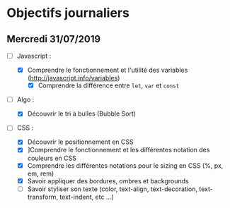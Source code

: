 # Objectifs journaliers

## Mercredi 31/07/2019

- [ ] Javascript :

  - [x] Comprendre le fonctionnement et l'utilité des variables (http://javascript.info/variables)
    - [x] Comprendre la différence entre `let`, `var` et `const`

- [ ] Algo :

  - [x] Découvrir le tri à bulles (Bubble Sort)

- [ ] CSS :
  - [x] Découvrir le positionnement en CSS
  - [x] ]Comprendre le fonctionnement et les différentes notation des couleurs en CSS
  - [x] Comprendre les différentes notations pour le sizing en CSS (%, px, em, rem)
  - [x] Savoir appliquer des bordures, ombres et backgrounds
  - [ ] Savoir styliser son texte (color, text-align, text-decoration, text-transform, text-indent, etc …)
